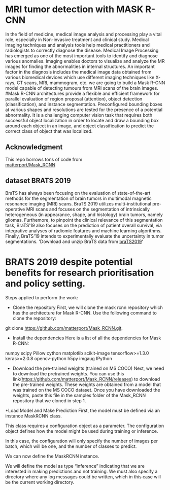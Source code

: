 # MRI tumor detection with MASK R-CNN
  
In the field of medicine, medical image analysis and processing play a vital role, especially in Non-invasive treatment and clinical study. Medical imaging techniques and analysis tools help medical practitioners and radiologists to correctly diagnose the disease. Medical Image Processing has emerged as one of the most important tools to identify and diagnose various anomalies. Imaging enables doctors to visualize and analyze the MR images for finding the abnormalities in internal structures. An important factor in the diagnosis includes the medical image data obtained from various biomedical devices which use different imaging techniques like X-rays, CT scans, MRI, mammogram, etc.
we are going to build a Mask R-CNN model capable of detecting tumours from MRI scans of the brain images.   
#Mask R-CNN architectures provide a flexible and efficient framework for parallel evaluation of region proposal (attention), object detection (classification), and instance segmentation. Preconfigured bounding boxes at various shapes and resolutions are tested for the presence of a potential abnormality. It is a challenging computer vision task that requires both successful object localization in order to locate and draw a bounding box around each object in an image, and object classification to predict the correct class of object that was localized.

## Acknowledgment
This repo borrows tons of code from  
[matterport/Mask_RCNN](https://github.com/matterport/Mask_RCNN)  

## dataset BRATS 2019 ##
BraTS has always been focusing on the evaluation of state-of-the-art methods for the segmentation of brain tumors in multimodal magnetic resonance imaging (MRI) scans. BraTS 2019 utilizes multi-institutional pre-operative MRI scans and focuses on the segmentation of intrinsically heterogeneous (in appearance, shape, and histology) brain tumors, namely gliomas. Furthemore, to pinpoint the clinical relevance of this segmentation task, BraTS’19 also focuses on the prediction of patient overall survival, via integrative analyses of radiomic features and machine learning algorithms. Finally, BraTS'19 intends to experimentally evaluate the uncertainty in tumor segmentations.
'Download and unzip BraTS data from [braTS2019](https://www.med.upenn.edu/cbica/brats2019.html)'
# BRATS 2019 despite potential benefits for research prioritisation and policy setting. 

Steps applied to perform the work:
 
* Clone the repository
First, we will clone the mask rcnn repository which has the architecture for Mask R-CNN. Use the following command to clone the repository:

git clone https://github.com/matterport/Mask_RCNN.git.
* Install the dependencies
Here is a list of all the dependencies for Mask R-CNN:

numpy
scipy
Pillow
cython
matplotlib
scikit-image
tensorflow>=1.3.0
keras>=2.0.8
opencv-python
h5py
imgaug
IPython

* Download the pre-trained weights (trained on MS COCO)
Next, we need to download the pretrained weights. You can use this link(https://github.com/matterport/Mask_RCNN/releases) to download the pre-trained weights. These weights are obtained from a model that was trained on the MS COCO dataset. Once you have downloaded the weights, paste this file in the samples folder of the Mask_RCNN repository that we cloned in step 1. 

*Load Model and Make Prediction
First, the model must be defined via an instance MaskRCNN class.

This class requires a configuration object as a parameter. The configuration object defines how the model might be used during training or inference.

In this case, the configuration will only specify the number of images per batch, which will be one, and the number of classes to predict.

We can now define the MaskRCNN instance.

We will define the model as type “inference” indicating that we are interested in making predictions and not training. We must also specify a directory where any log messages could be written, which in this case will be the current working directory.













